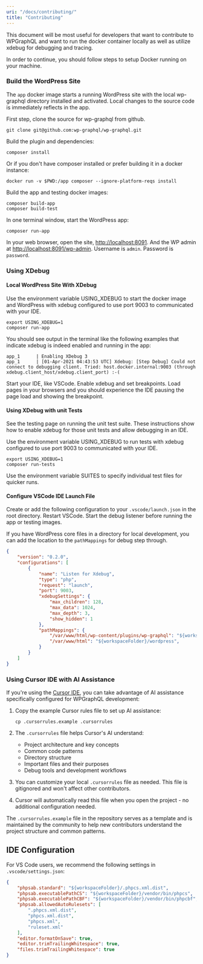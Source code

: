 ```yaml
---
uri: "/docs/contributing/"
title: "Contributing"
---
```


This document will be most useful for developers that want to contribute to WPGraphQL and want to run the docker container locally as well as utilize xdebug for debugging and tracing.

In order to continue, you should follow steps to setup Docker running on your machine.

### Build the WordPress Site

The `app` docker image starts a running WordPress site with the local wp-graphql directory installed and activated. Local changes to the source code is immediately reflects in the app.

First step, clone the source for wp-graphql from github.

```shell
git clone git@github.com:wp-graphql/wp-graphql.git
```

Build the plugin and dependencies:

```shell
composer install
```

Or if you don't have composer installed or prefer building it in a docker instance:

```shell
docker run -v $PWD:/app composer --ignore-platform-reqs install
```

Build the app and testing docker images:

```shell
composer build-app
composer build-test
```

In one terminal window, start the WordPress app:

```shell
composer run-app
```

In your web browser, open the site, [http://localhost:8091]().  And the WP admin at [http://localhost:8091/wp-admin](). Username is `admin`. Password is `password`.

### Using XDebug

#### Local WordPress Site With XDebug

Use the environment variable USING_XDEBUG to start the docker image and WordPress with xdebug configured to use port 9003 to communicated with your IDE.

```shell
export USING_XDEBUG=1
composer run-app
```

You should see output in the terminal like the following examples that indicate xdebug is indeed enabled and running in the app:

```shell
app_1      | Enabling XDebug 3
app_1      | [01-Apr-2021 04:43:53 UTC] Xdebug: [Step Debug] Could not connect to debugging client. Tried: host.docker.internal:9003 (through   xdebug.client_host/xdebug.client_port) :-(
```

Start your IDE, like VSCode. Enable xdebug and set breakpoints. Load pages in your browsers and you should experience the IDE pausing the page load and showing the breakpoint.

#### Using XDebug with unit Tests

See the testing page on running the unit test suite.  These instructions show how to enable xdebug for those unit tests and allow debugging in an IDE.

Use the environment variable USING_XDEBUG to run tests with xdebug configured to use port 9003 to communicated with your IDE.

```shell
export USING_XDEBUG=1
composer run-tests
```

Use the environment variable SUITES to specify individual test files for quicker runs.

#### Configure VSCode IDE Launch File

Create or add the following configuration to your `.vscode/launch.json` in the root directory. Restart VSCode. Start the debug listener before running the app or testing images.

If you have WordPress core files in a directory for local development, you can add the location to the `pathMappings` for debug step through.

```json
{
    "version": "0.2.0",
    "configurations": [
        {
            "name": "Listen for Xdebug",
            "type": "php",
            "request": "launch",
            "port": 9003,
            "xdebugSettings": {
                "max_children": 128,
                "max_data": 1024,
                "max_depth": 3,
                "show_hidden": 1
            },
            "pathMappings": {
                "/var/www/html/wp-content/plugins/wp-graphql": "${workspaceFolder}",
                "/var/www/html": "${workspaceFolder}/wordpress",
            }
        }
    ]
}
```

### Using Cursor IDE with AI Assistance

If you're using the [Cursor IDE](https://cursor.sh), you can take advantage of AI assistance specifically configured for WPGraphQL development:

1. Copy the example Cursor rules file to set up AI assistance:
   ```shell
   cp .cursorrules.example .cursorrules
   ```

2. The `.cursorrules` file helps Cursor's AI understand:
   - Project architecture and key concepts
   - Common code patterns
   - Directory structure
   - Important files and their purposes
   - Debug tools and development workflows

3. You can customize your local `.cursorrules` file as needed. This file is gitignored and won't affect other contributors.

4. Cursor will automatically read this file when you open the project - no additional configuration needed.

The `.cursorrules.example` file in the repository serves as a template and is maintained by the community to help new contributors understand the project structure and common patterns.

## IDE Configuration

For VS Code users, we recommend the following settings in `.vscode/settings.json`:

```json
{
    "phpsab.standard": "${workspaceFolder}/.phpcs.xml.dist",
    "phpsab.executablePathCS": "${workspaceFolder}/vendor/bin/phpcs",
    "phpsab.executablePathCBF": "${workspaceFolder}/vendor/bin/phpcbf",
    "phpsab.allowedAutoRulesets": [
        ".phpcs.xml.dist",
        "phpcs.xml.dist",
        "phpcs.xml",
        "ruleset.xml"
    ],
    "editor.formatOnSave": true,
    "editor.trimTrailingWhitespace": true,
    "files.trimTrailingWhitespace": true
}
```
